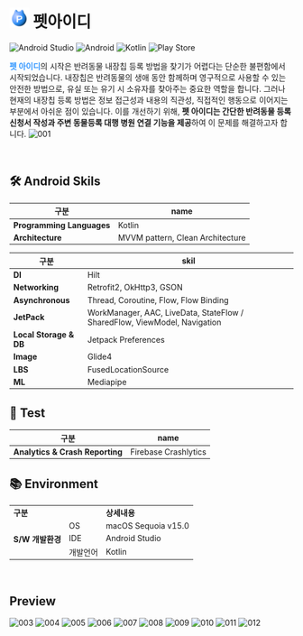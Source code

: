 # <img src="/app/src/main/res/drawable-mdpi/img_create_petid_logo.png" alt="App Logo" width="35" height="35"> 펫아이디
![Android Studio](https://img.shields.io/badge/android%20studio-346ac1?style=for-the-badge&logo=android%20studio&logoColor=white)
![Android](https://img.shields.io/badge/Android-3DDC84?style=for-the-badge&logo=android&logoColor=white)
![Kotlin](https://img.shields.io/badge/kotlin-%237F52FF.svg?style=for-the-badge&logo=kotlin&logoColor=white)
![Play Store](https://img.shields.io/badge/Google_Play-414141?style=for-the-badge&logo=google-play&logoColor=white)

<b><span style="color: #3397FF;">펫 아이디</span></b>의 시작은 반려동물 내장칩 등록 방법을 찾기가 어렵다는 단순한 불편함에서 시작되었습니다. 내장칩은 반려동물의 생애 동안 함께하며 영구적으로 사용할 수 있는 안전한 방법으로, 유실 또는 유기 시 소유자를 찾아주는 중요한 역할을 합니다. 그러나 현재의 내장칩 등록 방법은 정보 접근성과 내용의 직관성, 직접적인 행동으로 이어지는 부분에서 아쉬운 점이 있습니다. 이를 개선하기 위해, **펫 아이디는 간단한 반려동물 등록 신청서 작성과 주변 동물등록 대행 병원 연결 기능을 제공**하여 이 문제를 해결하고자 합니다.
![001](https://github.com/user-attachments/assets/cf42967c-a890-4903-9005-c3c0e44e80ad)

<br> 

## 🛠 Android Skils

| 구분 |name |
| --- | --- | 
| **Programming Languages**  | Kotlin | 
| **Architecture** | MVVM pattern, Clean Architecture | 

| 구분 | skil |
| --- | --- | 
| **DI** | Hilt | 
| **Networking** | Retrofit2, OkHttp3, GSON | 
| **Asynchronous** | Thread, Coroutine, Flow, Flow Binding | 
| **JetPack** | WorkManager, AAC, LiveData, StateFlow / SharedFlow, ViewModel, Navigation | 
| **Local Storage & DB** | Jetpack Preferences | 
| **Image** | Glide4 | 
| **LBS** | FusedLocationSource | 
| **ML** | Mediapipe |  

## 📄 Test
| 구분 |name |
| --- | --- | 
| **Analytics & Crash Reporting** | Firebase Crashlytics |

## 📚 Environment
<table>
  <tr>
    <td colspan="2"><b>구분</b></td>
    <td><b>상세내용</b></td>
  </tr>
  <tr>
    <td rowspan="3"><b>S/W 개발환경</b></td>
    <td>OS</td>
    <td>macOS Sequoia v15.0</td>
  </tr>
  <tr>
    <td>IDE</td>
    <td>Android Studio</td>
  </tr>
  <tr>
    <td>개발언어</td>
    <td>Kotlin</td>
  </tr>
</table>


<br> 

## Preview
![003](https://github.com/user-attachments/assets/1be119e3-7e12-4ae5-81d4-476c3cbc7a6e)
![004](https://github.com/user-attachments/assets/c0a7aafe-a84a-4d52-a24f-17e5e07eec6a)
![005](https://github.com/user-attachments/assets/bcce70aa-afde-4861-9567-ce894209e9dc)
![006](https://github.com/user-attachments/assets/a4d2dbfe-3e82-4161-a398-726138c3ca65)
![007](https://github.com/user-attachments/assets/84e5429b-f72a-452f-9203-585a9515300c)
![008](https://github.com/user-attachments/assets/bc299cbf-1df6-4eb7-b98b-90ee106c3769)
![009](https://github.com/user-attachments/assets/742ffdf5-2c8d-4f5d-9c3d-d3d8068a4125)
![010](https://github.com/user-attachments/assets/34c7f37c-a3c2-4363-a76b-1856520cf00c)
![011](https://github.com/user-attachments/assets/eec0f11e-d87c-44f0-a6b1-6ae91ef0f986)
![012](https://github.com/user-attachments/assets/82bf9892-c3be-4f9f-abdb-74c529c12d1e)

